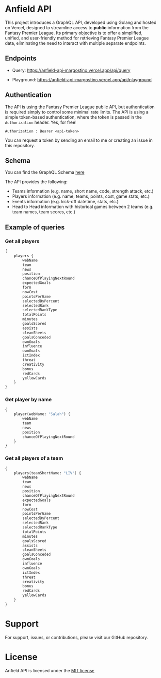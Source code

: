 #  Anfield API

This project introduces a GraphQL API, developed using Golang and hosted on Vercel, designed to streamline access to **public** information from the Fantasy Premier League. Its primary objective is to offer a simplified, unified, and user-friendly method for retrieving Fantasy Premier League data, eliminating the need to interact with multiple separate endpoints.

## Endpoints

- Query: https://anfield-api-margostino.vercel.app/api/query

- Playground: https://anfield-api-margostino.vercel.app/api/playground

## Authentication

The API is using the Fantasy Premier League public API, but authentication is required simply to control some minimal rate limits. The API is using a simple token-based authentication, where the token is passed in the `Authorization` header. Yes, for free!

```http
Authorization : Bearer <api-token>
```

You can request a token by sending an email to me or creating an issue in this repository.

## Schema

You can find the GraphQL Schema [here](https://raw.githubusercontent.com/margostino/anfield-api/master/graph/schema.graphqls)

The API provides the following:
- Teams information (e.g. name, short name, code, strength attack, etc.)
- Players information (e.g. name, teams, points, cost, game stats, etc.)
- Events information (e.g. kick-off datetime, stats, etc.)
- Head to Head information with historical games between 2 teams (e.g. team names, team scores, etc.)

## Example of queries

### Get all players

```graphql
{
	players {
		webName
		team
		news
		position
		chanceOfPlayingNextRound
		expectedGoals
		form		
		nowCost
		pointsPerGame
		selectedByPercent
		selectedRank
		selectedRankType
		totalPoints
		minutes
		goalsScored
		assists
		cleanSheets
		goalsConceded
		ownGoals
		influence
		ownGoals
		ictIndex
		threat
		creativity
		bonus
		redCards
		yellowCards
	}
}
```

### Get player by name

```graphql
{
	player(webName: "Salah") {
		webName
		team
		news
		position
		chanceOfPlayingNextRound
	}
}
```

### Get all players of a team

```graphql
{
	players(teamShortName: "LIV") {
		webName
		team
		news
		position
		chanceOfPlayingNextRound
		expectedGoals
		form		
		nowCost
		pointsPerGame
		selectedByPercent
		selectedRank
		selectedRankType
		totalPoints
		minutes
		goalsScored
		assists
		cleanSheets
		goalsConceded
		ownGoals
		influence
		ownGoals
		ictIndex
		threat
		creativity
		bonus
		redCards
		yellowCards
	}
}
```

# Support
For support, issues, or contributions, please visit our GitHub repository.

# License

Anfield API is licensed under the [MIT license](https://github.com/margostino/anfield-api/blob/master/LICENSE)
